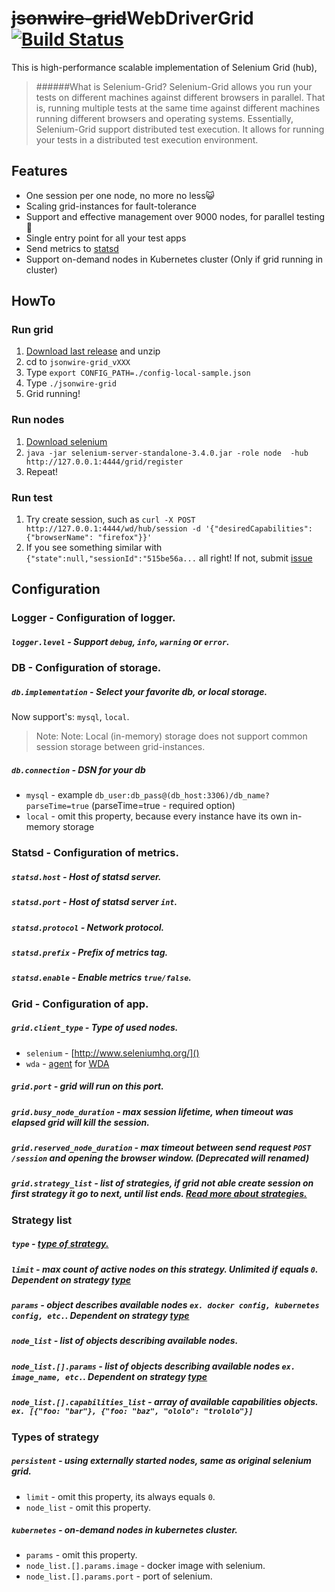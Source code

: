 # ~~jsonwire-grid~~WebDriverGrid [![Build Status](https://travis-ci.org/qa-dev/jsonwire-grid.svg?branch=master)](https://travis-ci.org/qa-dev/jsonwire-grid)
This is high-performance scalable implementation of Selenium Grid (hub),
> ######What is Selenium-Grid?
>Selenium-Grid allows you run your tests on different machines against different browsers in parallel. That is, running multiple tests at the same time against different machines running different browsers and operating systems. Essentially, Selenium-Grid support distributed test execution. It allows for running your tests in a distributed test execution environment.

## Features
* One session per one node, no more no less😺
* Scaling grid-instances for fault-tolerance
* Support and effective management over 9000 nodes, for parallel testing👹
* Single entry point for all your test apps
* Send metrics to [statsd](https://github.com/etsy/statsd)
* Support on-demand nodes in Kubernetes cluster (Only if grid running in cluster)


## HowTo
### Run grid
1. [Download last release](https://github.com/qa-dev/jsonwire-grid/releases) and unzip
1. cd to `jsonwire-grid_vXXX`
1. Type `export CONFIG_PATH=./config-local-sample.json`
1. Type `./jsonwire-grid`
1. Grid running!

### Run nodes
1. [Download selenium](http://www.seleniumhq.org/download/)
1. `java -jar selenium-server-standalone-3.4.0.jar -role node  -hub http://127.0.0.1:4444/grid/register`
1. Repeat!

### Run test
1. Try create session, such as `curl -X POST http://127.0.0.1:4444/wd/hub/session -d '{"desiredCapabilities":{"browserName": "firefox"}}'`
1. If you see something similar with `{"state":null,"sessionId":"515be56a...` all right! If not, submit [issue](https://github.com/qa-dev/jsonwire-grid/issues/new)


## Configuration
### Logger - Configuration of logger.
##### `logger.level` - Support `debug`, `info`, `warning` or `error`.

### DB - Configuration of storage.
##### `db.implementation` - Select your favorite db, or local storage.
Now support's: `mysql`, `local`.
>Note: Note: Local (in-memory) storage does not support common session storage between grid-instances.
##### `db.connection` - DSN for your db
* `mysql` - example `db_user:db_pass@(db_host:3306)/db_name?parseTime=true` (parseTime=true - required option)
* `local` - omit this property, because every instance have its own in-memory storage

### Statsd - Configuration of metrics.
##### `statsd.host` - Host of statsd server.
##### `statsd.port` - Host of statsd server `int`.
##### `statsd.protocol` - Network protocol.
##### `statsd.prefix` - Prefix of metrics tag.
##### `statsd.enable` - Enable metrics `true/false`.

### Grid - Configuration of app.
##### `grid.client_type` - Type of used nodes.
* `selenium` - [http://www.seleniumhq.org/]()
* `wda` - [agent](https://github.com/qa-dev/WebDriverAgent) for [WDA](https://github.com/qa-dev/WebDriverAgent)
##### `grid.port` - grid will run on this port.
##### `grid.busy_node_duration` - max session lifetime, when timeout was elapsed grid will kill the session.
##### `grid.reserved_node_duration` - max timeout between send request `POST /session` and opening the browser window. (Deprecated will renamed)
##### `grid.strategy_list` - list of strategies, if grid not able create session on first strategy it go to next, until list ends. [Read more about strategies.](#strategy-list)

### Strategy list
##### `type` - [type of strategy.](#types-of-strategies)
##### `limit` - max count of active nodes on this strategy. Unlimited if equals `0`. Dependent on strategy [type](#types-of-strategies)
##### `params` - object describes available nodes `ex. docker config, kubernetes config, etc.`. Dependent on strategy [type](#types-of-strategies)
##### `node_list` - list of objects describing available nodes.
##### `node_list.[].params` - list of objects describing available nodes `ex. image_name, etc.`. Dependent on strategy [type](#types-of-strategies)
##### `node_list.[].capabilities_list` - array of available capabilities objects. `ex. [{"foo: "bar"}, {"foo: "baz", "ololo": "trololo"}]`

### Types of strategy
##### `persistent` - using externally started nodes, same as original selenium grid.
* `limit` - omit this property, its always equals `0`.
* `node_list` - omit this property.
##### `kubernetes` - on-demand nodes in kubernetes cluster.
* `params` - omit this property.
* `node_list.[].params.image` - docker image with selenium.
* `node_list.[].params.port` - port of selenium.

